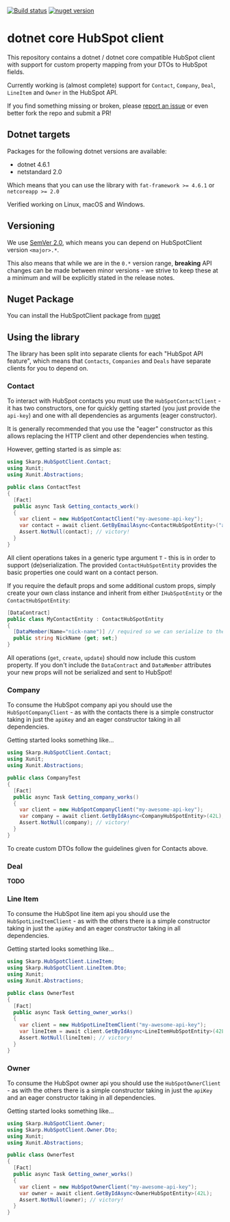 [![Build status](https://ci.appveyor.com/api/projects/status/kwl0jx7cfmeel1jh?svg=true)](https://ci.appveyor.com/project/nover/dotnetcore-hubspot-client-qxwcp)
[![nuget version][nuget-image]][nuget-url]

# dotnet core HubSpot client

This repository contains a dotnet / dotnet core compatible HubSpot client with support for custom property mapping from your DTOs to HubSpot fields.

Currently working is (almost complete) support for `Contact`, `Company`, `Deal`, `LineItem` and `Owner` in the HubSpot API.

If you find something missing or broken, please [report an issue][github-issue] or even better fork the repo and submit a PR!

## Dotnet targets

Packages for the following dotnet versions are available:

- dotnet 4.6.1
- netstandard 2.0

Which means that you can use the library with `fat-framework >= 4.6.1` or `netcoreapp >= 2.0`

Verified working on Linux, macOS and Windows.

## Versioning

We use [SemVer 2.0](http://semver.org/), which means you can depend on HubSpotClient version `<major>.*`.

This also means that while we are in the `0.*` version range, **breaking** API changes can be made between minor versions - we strive to keep these at a minimum and will be explicitly stated in the release notes.

## Nuget Package

You can install the HubSpotClient package from [nuget](https://www.nuget.org/packages/HubSpotClient)

## Using the library

The library has been split into separate clients for each "HubSpot API feature", which means that `Contacts`, `Companies` and `Deals` have separate clients for you to depend on.

### Contact

To interact with HubSpot contacts you must use the `HubSpotContactClient` - it has two constructors, one for quickly getting started (you just provide the `api-key`) and one with all dependencies as arguments (eager constructor).

It is generally recommended that you use the "eager" constructor as this allows replacing the HTTP client and other dependencies when testing.

However, getting started is as simple as:

```csharp
using Skarp.HubSpotClient.Contact;
using Xunit;
using Xunit.Abstractions;

public class ContactTest
{
  [Fact]
  public async Task Getting_contacts_work()
  {
    var client = new HubSpotContactClient("my-awesome-api-key");
    var contact = await client.GetByEmailAsync<ContactHubSpotEntity>("adrian@hubspot.com");
    Assert.NotNull(contact); // victory!
  }
}
```

All client operations takes in a generic type argument `T` - this is in order to support (de)serialization. The provided `ContactHubSpotEntity` provides the basic properties one could want on a contact person.

If you require the default props and some additional custom props, simply create your own class instance and inherit from either `IHubSpotEntity` or the `ContactHubSpotEntity`:

```csharp
[DataContract]
public class MyContactEntity : ContactHubSpotEntity
{
  [DataMember(Name="nick-name")] // required so we can serialize to the hubspot property name defined in your account!
  public string NickName {get; set;}
}
```

All operations (`get`, `create`, `update`) should now include this custom property.
If you don't include the `DataContract` and `DataMember` attributes your new props will not be serialized and sent to HubSpot!

### Company

To consume the HubSpot company api you should use the `HubSpotCompanyClient` - as with the contacts there is a simple constructor taking in just the `apiKey` and an eager constructor taking in all dependencies.

Getting started looks something like...

```csharp
using Skarp.HubSpotClient.Contact;
using Xunit;
using Xunit.Abstractions;

public class CompanyTest
{
  [Fact]
  public async Task Getting_company_works()
  {
    var client = new HubSpotCompanyClient("my-awesome-api-key");
    var company = await client.GetByIdAsync<CompanyHubSpotEntity>(42L);
    Assert.NotNull(company); // victory!
  }
}
```

To create custom DTOs follow the guidelines given for Contacts above.

### Deal

**TODO**

### Line Item

To consume the HubSpot line item api you should use the `HubSpotLineItemClient` - as with the others there is a simple constructor taking in just the `apiKey` and an eager constructor taking in all dependencies.

Getting started looks something like...

```csharp
using Skarp.HubSpotClient.LineItem;
using Skarp.HubSpotClient.LineItem.Dto;
using Xunit;
using Xunit.Abstractions;

public class OwnerTest
{
  [Fact]
  public async Task Getting_owner_works()
  {
    var client = new HubSpotLineItemClient("my-awesome-api-key");
    var lineItem = await client.GetByIdAsync<LineItemHubSpotEntity>(42L);
    Assert.NotNull(lineItem); // victory!
  }
}
```

### Owner

To consume the HubSpot owner api you should use the `HubSpotOwnerClient` - as with the others there is a simple constructor taking in just the `apiKey` and an eager constructor taking in all dependencies.

Getting started looks something like...

```csharp
using Skarp.HubSpotClient.Owner;
using Skarp.HubSpotClient.Owner.Dto;
using Xunit;
using Xunit.Abstractions;

public class OwnerTest
{
  [Fact]
  public async Task Getting_owner_works()
  {
    var client = new HubSpotOwnerClient("my-awesome-api-key");
    var owner = await client.GetByIdAsync<OwnerHubSpotEntity>(42L);
    Assert.NotNull(owner); // victory!
  }
}
```

[nuget-image]: https://img.shields.io/nuget/v/HubSpotClient.svg
[nuget-url]: https://www.nuget.org/packages/HubSpotClient
[github-issue]: https://github.com/skarpdev/dotnetcore-hubspot-client/issues/new
